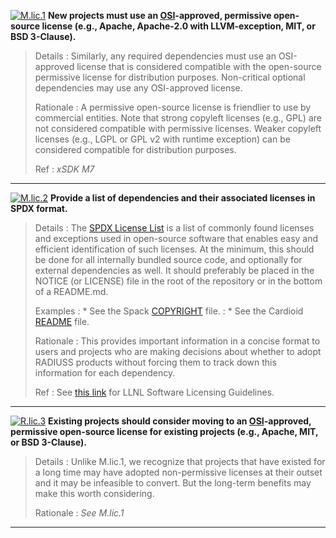 [![M.lic.1](https://img.shields.io/badge/M.lic-1-red.svg)]()  **New projects must use an [OSI](https://opensource.org/licenses)-approved, permissive open-source license (e.g., Apache, Apache-2.0 with LLVM-exception, MIT, or BSD 3-Clause).**

>Details
>: Similarly, any required dependencies must use an OSI-approved license that is considered compatible with the open-source permissive license for distribution purposes. Non-critical optional dependencies may use any OSI-approved license.
>
>Rationale
>: A permissive open-source license is friendlier to use by commercial entities. Note that strong copyleft licenses (e.g., GPL) are not considered compatible with permissive licenses. Weaker copyleft licenses (e.g., LGPL or GPL v2 with runtime exception) can be considered compatible for distribution purposes.
>
>Ref
>: *xSDK M7*

---

[![M.lic.2](https://img.shields.io/badge/M.lic-2-red.svg)]()  **Provide a list of dependencies and their associated licenses in SPDX format.**

>Details
>: The [SPDX License List](https://spdx.org/licenses/) is a list of commonly found licenses and exceptions used in open-source software that enables easy and efficient identification of such licenses. At the minimum, this should be done for all internally bundled source code, and optionally for external dependencies as well. It should preferably be placed in the NOTICE (or LICENSE) file in the root of the repository or in the bottom of a README.md.
>
>Examples
>: * See the Spack [COPYRIGHT](https://github.com/spack/spack/blob/develop/COPYRIGHT) file.
>: * See the Cardioid [README](https://github.com/LLNL/cardioid/blob/master/README.md) file.
>
>Rationale
>: This provides important information in a concise format to users and projects who are making decisions about whether to adopt RADIUSS products without forcing them to track down this information for each dependency.
>
>Ref
>: See [this link](/about/licenses) for LLNL Software Licensing Guidelines.

---

[![R.lic.3](https://img.shields.io/badge/R.lic-3-yellow.svg)]()  **Existing projects should consider moving to an [OSI](https://opensource.org/licenses)-approved, permissive open-source license for existing projects (e.g., Apache, MIT, or BSD 3-Clause).**

>Details
>: Unlike M.lic.1, we recognize that projects that have existed for a long time may have adopted non-permissive licenses at their outset and it may be infeasible to convert. But the long-term benefits may make this worth considering.
>
>Rationale
>: *See M.lic.1*

---

